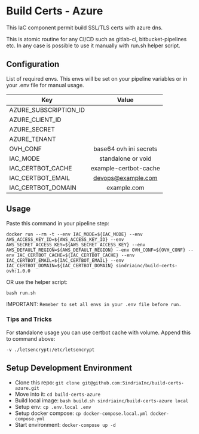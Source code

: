 # Build Certs - Azure

This IaC component permit build SSL/TLS certs with azure dns.

This is atomic routine for any CI/CD such as gitlab-ci, bitbucket-pipelines etc.
In any case is possible to use it manually with run.sh helper script.

## Configuration

List of required envs. This envs will be set on your pipeline variables or in your .env file for manual usage.

| Key                       | Value                         |
| --------------------------|:-----------------------------:|
| AZURE_SUBSCRIPTION_ID     | <SubscriptionID>              |
| AZURE_CLIENT_ID           | <ApplicationId>               |
| AZURE_SECRET              | <Password>                    |
| AZURE_TENANT              | <TenantID>                    |
| OVH_CONF                  | base64 ovh ini secrets        |
| IAC_MODE                  | standalone or void            |
| IAC_CERTBOT_CACHE         | example-certbot-cache         |
| IAC_CERTBOT_EMAIL         | devops@example.com            |
| IAC_CERTBOT_DOMAIN        | example.com                   |


## Usage

Paste this command in your pipeline step:

`docker run --rm -t --env IAC_MODE=${IAC_MODE} --env AWS_ACCESS_KEY_ID=${AWS_ACCESS_KEY_ID} --env AWS_SECRET_ACCESS_KEY=${AWS_SECRET_ACCESS_KEY} --env AWS_DEFAULT_REGION=${AWS_DEFAULT_REGION} --env OVH_CONF=${OVH_CONF} --env IAC_CERTBOT_CACHE=${IAC_CERTBOT_CACHE} --env IAC_CERTBOT_EMAIL=${IAC_CERTBOT_EMAIL} --env IAC_CERTBOT_DOMAIN=${IAC_CERTBOT_DOMAIN} sindriainc/build-certs-ovh:1.0.0`

OR use the helper script:

`bash run.sh`

IMPORTANT: `Remeber to set all envs in your .env file before run.`

### Tips and Tricks

For standalone usage you can use certbot cache with volume. Append this to command above:

`-v ./letsencrypt:/etc/letsencrypt`


## Setup Development Environment

- Clone this repo: `git clone git@github.com:SindriaInc/build-certs-azure.git`
- Move into it: `cd build-certs-azure`
- Build local image: `bash build.sh sindriainc/build-certs-azure local`
- Setup env: `cp .env.local .env`
- Setup docker compose: `cp docker-compose.local.yml docker-compose.yml`
- Start environment: `docker-compose up -d`
